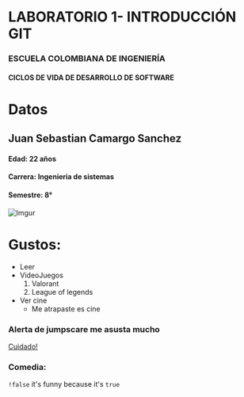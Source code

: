 # LABORATORIO 1- INTRODUCCIÓN GIT
### ESCUELA COLOMBIANA DE INGENIERÍA
#### CICLOS DE VIDA DE DESARROLLO DE SOFTWARE

# Datos
## Juan Sebastian Camargo Sanchez 
#### **Edad:** 22 años
#### **Carrera:** Ingenieria de sistemas
#### **Semestre:** 8°

![Imgur](https://i.pinimg.com/originals/09/21/5c/09215c8ffe362fa914daf698d808ef42.jpg)

# Gustos:
* Leer
* VideoJuegos
    1. Valorant
    2. League of legends
* Ver cine
    - Me atrapaste es cine


### Alerta de jumpscare me asusta mucho
[Cuidado!](https://youtu.be/dQw4w9WgXcQ?si=BwzKzaZUuSAmjWVW)

### Comedia:
`!false`
it's funny because it's `true`
